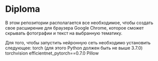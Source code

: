 # Diploma
В этом репозитории располагается все необходимое, чтобы создать свое расширение для браузера Google Chrome, которое сможет скрывать фотографии и текст на выбранную тематику.

Для того, чтобы запустить нейронную сеть необходимо установить следующее: 
torch (для этого Python должен быть не выше 3.7.0)
torchvision
efficientnet_pytorch==0.7.0
Pillow
